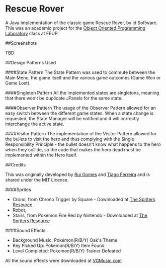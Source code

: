Rescue Rover
===========

A Java implementation of the classic game Rescue Rover, by id Software. This was an academic project for the [Object Oriented Programming Laboratory](https://sigarra.up.pt/feup/en/UCURR_GERAL.FICHA_UC_VIEW?pv_ocorrencia_id=333122) class at FEUP.

##Screenshots

TBD

##Design Patterns Used

####State Pattern
The State Pattern was used to commute between the Main Menu, the game itself and the various game outcomes (Game Won or Game Lost).

####Singleton Pattern
All the implemented states are singletons, meaning that there won't be duplicate JPanels for the same state.

####Observer Pattern
The usage of the Observer Pattern allowed for an easy switch between the different game states. When a state change is requested, the State Manager will be notified and it will correctly interchange the active state.

####Visitor Pattern
The implementation of the Visitor Pattern allowed for the bullets to visit the hero and thus complying with the Single Responsibility Principle - the bullet doesn't know what happens to the hero when they collide, so the code that makes the hero dead must be implemented within the Hero itself.

##Credits

This was originally developed by [Rui Gomes](http://www.github.com/ruigomeseu) and [Tiago Ferreira](http://www.github.com/tiagommferreira) and is shared under the MIT License.

####Sprites
* Crono, from Chrono Trigger by Square - Downloaded at [The Spriters Resource](http://www.spriters-resource.com/snes/chronotrigger/sheet/2514/)
* Robot, 
* Stairs, from Pokemon Fire Red by Nintendo - Downloaded at [The Spriters Resource](http://www.spriters-resource.com/game_boy_advance/pokemonfireredleafgreen/sheet/23724/)

####Sound Effects
* Background Music: Pokémon(R/B/Y) Oak's Theme
* Key Picked Up: Pokemon(R/B/Y) Item Found
* Level Completed: Pokemon(R/B/Y) Trainer Defeated

All the sound effects were downloaded at [VGMusic.com](http://www.vgmusic.com/music/console/nintendo/gameboy/)
